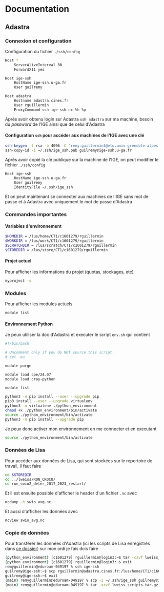 # Documentation
## Adastra
### Connexion et configuration
Configuration du fichier `./ssh/config`
```bash
Host *
	ServerAliveInterval 30
	ForwardX11 yes

Host ige-ssh
	HostName ige-ssh.u-ga.fr
	User guilremy

Host adastra
	Hostname adastra.cines.fr
	User rguillermin
	ProxyCommand ssh ige-ssh nc %h %p  
```
Après avoir obtenu login sur Adastra
`ssh adastra` sur ma machine, besoin du *password* de l'IGE ainsi que de celui d'Adastra
#### Configuration `ssh` pour accéder aux machines de l'IGE avec une clé
```bash
ssh-keygen -t rsa -b 4096 -C "remy.guillermin1@etu.univ-grenoble-alpes.fr" -f ~/.ssh/ige_ssh
ssh-copy-id -i ~/.ssh/ige_ssh.pub guilremy@ige-ssh.u-ga.fr
```

Après avoir copié la clé publique sur la machine de l'IGE, on peut modifier le fichier `./ssh/config`
```bash
Host ige-ssh
	HostName ige-ssh.u-ga.fr
	User guilremy
	IdentityFile ~/.ssh/ige_ssh
```

Et on peut maintenant se connecter aux machines de l'IGE sans mot de passe et à Adastra avec uniquement le mot de passe d'Adastra

### Commandes importantes
#### Variables d'environnement 
```bash
$HOMEDIR = /lus/home/CT1/c1601279/rguillermin
$WORKDIR = /lus/work/CT1/c1601279/rguillermin
$SCRATCHDIR = /lus/scratch/CT1/c1601279/rguillermin
$STOREDIR = /lus/store/CT1/c1601279/rguillermin
```

#### Projet actuel
Pour afficher les informations du projet (quotas, stockages, etc)
```bash
myproject -s
```

### Modules
Pour afficher les modules actuels
```bash
module list
```

#### Environnement Python
Je peux utiliser la doc d'Adastra et executer le script `env.sh` qui contient
```bash
#!/bin/bash

# Uncomment only if you do NOT source this script.
# set -eu

module purge

module load cpe/24.07
module load cray-python

module list

python3 -m pip install --user --upgrade pip
pip3 install --user --upgrade virtualenv
python3 -m virtualenv ./python_environment
chmod +x ./python_environment/bin/activate
source ./python_environment/bin/activate
python3 -m pip install --upgrade pip
```

Je peux donc activer mon environnement en me connecter et en executant
```bash
source ./python_environment/bin/activate
```


### Données de Lisa
Pour accéder aux données de Lisa, qui sont stockées sur le repertoire de travail, il faut faire
```bash
cd $STOREDIR
cd ../lweiss/RUN_CROCO/
cd run_swio2_deter_2017_2023_restart/
```

Et il est ensuite possible d'afficher le header d'un fichier `.nc` avec
```bash
ncdump -h swio_avg.nc 
```

Et aussi d'afficher les données avec
```bash
ncview swio_avg.nc
```

### Copie de données
Pour transférer les données d'Adastra (ici les scripts de Lisa enregistrés dans [ce dossier](../scripts/lweiss_scripts/)) sur mon ordi je fais dois faire
```bash
(python_environment) [c1601279] rguillermin@login3:~$ tar -czvf lweiss_scripts.tar.gz ../lweiss/PYTHON/scripts/*/*.py
(python_environment) [c1601279] rguillermin@login3:~$ exit
remyguillermin@eduroam-049197 % ssh ige-ssh
guilremy@ige-ssh:~$ scp rguillermin@adastra.cines.fr:/lus/home/CT1/c1601279/rguillermin/lweiss_scripts.tar.gz .
guilremy@ige-ssh:~$ exit
(main) remyguillermin@eduroam-049197 % scp -i ~/.ssh/ige_ssh guilremy@ige-ssh.u-ga.fr:lweiss_scripts.tar.gz .
(main) remyguillermin@eduroam-049197 % tar -xzvf lweiss_scripts.tar.gz
```
